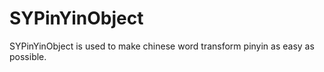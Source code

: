 # SYPinYinObject
SYPinYinObject  is used to make chinese word  transform pinyin as easy as possible.
